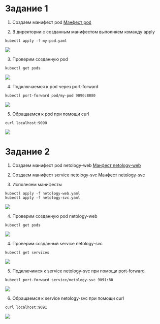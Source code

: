 # Задание 1

1. Создаем манифест pod
[Манфест pod](./task-1/my-pod.yaml)

2. В директории с созданным манифестом выполняем команду apply

```
kubectl apply -f my-pod.yaml
```

<image src="task-1-1.png">

3. Проверим созданную pod

```
kubectl get pods
```

<image src="task-1-2.png">

4. Подключаемся к pod через port-forward 

```
kubectl port-forward pod/my-pod 9090:8080
```

<image src="task-1-3.png">

5. Обращаемся к pod при помощи curl

```
curl localhost:9090
```

<image src="task-1-4.png">


# Задание 2

1. Создаем манифест pod netology-web
[Манфест netology-web](./task-2/netology-web.yaml)

2. Создаем манифест service netology-svc
[Манфест netology-svc](./task-2/netology-svc.yaml)

3. Исполняем манифесты

```
kubectl apply -f netology-web.yaml
kubectl apply -f netology-svc.yaml
```

<image src="task-2-1.png">

4. Проверим созданную pod netology-web

```
kubectl get pods
```

<image src="task-2-2.png">

4. Проверим созданный service netology-svc

```
kubectl get services
```

<image src="task-2-3.png">

5. Подключимся к service netology-svc при помощи port-forward

```
kubectl port-forward service/netology-svc 9091:80
```

<image src="task-2-4.png">

6. Обращаемся к service netology-svc при помощи curl

```
curl localhost:9091
```

<image src="task-2-5.png">